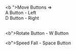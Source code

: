 
<b ">Move Buttons => </br>
   A Button - Left</br>
   D Button - Right</b></br></br>

<b">Rotate Button - W Button</b></br>

<b">Speed Fall - Space Button  </b>
